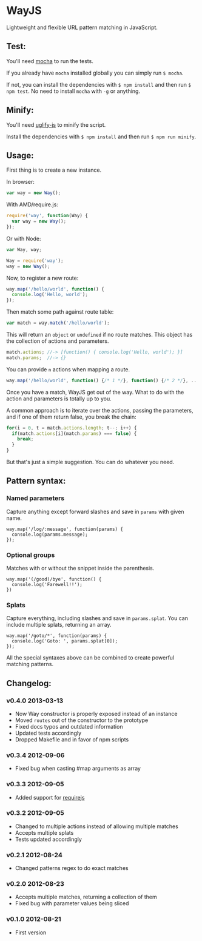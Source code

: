 # WayJS

Lightweight and flexible URL pattern matching in JavaScript.

## Test:

You'll need [mocha](https://github.com/visionmedia/mocha) to run the tests.

If you already have `mocha` installed globally you can simply run `$ mocha`.

If not, you can install the dependencies with `$ npm install` and then run `$ npm test`. No need to install `mocha` with `-g` or anything.

## Minify:

You'll need [uglify-js](https://github.com/mishoo/UglifyJS) to minify the script.

Install the dependencies with `$ npm install` and then run `$ npm run minify`.

## Usage:

First thing is to create a new instance.

In browser:

```javascript
var way = new Way();
```

With AMD/require.js:

```javascript
require('way', function(Way) {
  var way = new Way();
});
```

Or with Node:

```javascript
var Way, way;

Way = require('way');
way = new Way();
```

Now, to register a new route:

```javascript
way.map('/hello/world', function() {
  console.log('Hello, world');
});
```

Then match some path against route table:

```javascript
var match = way.match('/hello/world');
```

This will return an `object` or `undefined` if no route matches. This object has the collection of actions and parameters.

```javascript
match.actions; //-> [function() { console.log('Hello, world'); }]
match.params;  //-> {}
```

You can provide `n` actions when mapping a route.

```javascript
way.map('/hello/world', function() {/* 1 */}, function() {/* 2 */}, ...);
```

Once you have a match, WayJS get out of the way. What to do with the action and parameters is totally up to you.

A common approach is to iterate over the actions, passing the parameters, and if one of them return false, you break the chain:

```javascript
for(i = 0, t = match.actions.length; t--; i++) {
  if(match.actions[i](match.params) === false) {
    break;
  }
}

```

But that's just a simple suggestion. You can do whatever you need.

## Pattern syntax:

### Named parameters

Capture anything except forward slashes and save in `params` with given name.

    way.map('/log/:message', function(params) {
      console.log(params.message);
    });

### Optional groups

Matches with or without the snippet inside the parenthesis.

    way.map('(/good)/bye', function() {
      console.log('Farewell!!');
    })

### Splats

Capture everything, including slashes and save in `params.splat`. You can include multiple splats, returning an array.

    way.map('/goto/*', function(params) {
      console.log('Goto: ', params.splat[0]);
    });

All the special syntaxes above can be combined to create powerful matching patterns.

## Changelog:

### v0.4.0 2013-03-13

- Now Way constructor is properly exposed instead of an instance
- Moved `routes` out of the constructor to the prototype
- Fixed docs typos and outdated information
- Updated tests accordingly
- Dropped Makefile and in favor of npm scripts

### v0.3.4 2012-09-06

- Fixed bug when casting #map arguments as array

### v0.3.3 2012-09-05

- Added support for [requirejs](http://requirejs.org/)

### v0.3.2 2012-09-05

- Changed to multiple actions instead of allowing multiple matches
- Accepts multiple splats
- Tests updated accordingly

### v0.2.1 2012-08-24

- Changed patterns regex to do exact matches

### v0.2.0 2012-08-23

- Accepts multiple matches, returning a collection of them
- Fixed bug with parameter values being sliced

### v0.1.0 2012-08-21

- First version
